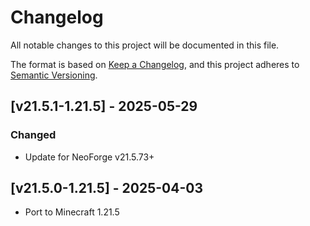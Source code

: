 # Changelog
All notable changes to this project will be documented in this file.

The format is based on [Keep a Changelog](https://keepachangelog.com/en/1.0.0/),
and this project adheres to [Semantic Versioning](https://semver.org/spec/v2.0.0.html).

## [v21.5.1-1.21.5] - 2025-05-29
### Changed
- Update for NeoForge v21.5.73+

## [v21.5.0-1.21.5] - 2025-04-03
- Port to Minecraft 1.21.5
